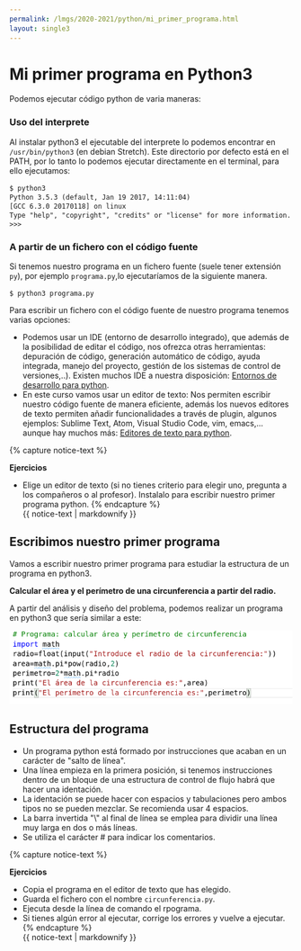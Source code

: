 ```yaml
---
permalink: /lmgs/2020-2021/python/mi_primer_programa.html
layout: single3
---
```


# Mi primer programa en Python3

Podemos ejecutar código python de varia maneras:

### Uso del interprete

Al instalar python3 el ejecutable del interprete lo podemos encontrar en `/usr/bin/python3` (en debian Stretch). Este directorio por defecto está en el PATH, por lo tanto lo podemos ejecutar directamente en el terminal, para ello ejecutamos:

	$ python3
    Python 3.5.3 (default, Jan 19 2017, 14:11:04) 
    [GCC 6.3.0 20170118] on linux
    Type "help", "copyright", "credits" or "license" for more information.
    >>> 

### A partir de un fichero con el código fuente

Si tenemos nuestro programa en un fichero fuente (suele tener extensión `py`), por ejemplo `programa.py`,lo ejecutaríamos de la siguiente manera.
	
	$ python3 programa.py

Para escribir un fichero con el código fuente de nuestro programa tenemos varias opciones:

* Podemos usar un IDE (entorno de desarrollo integrado), que además de la posibilidad  de editar el código, nos ofrezca otras herramientas: depuración de código, generación automático de código, ayuda integrada, manejo del proyecto, gestión de los sistemas de control de versiones,..). Existen muchos IDE a nuestra disposición: [Entornos de desarrollo para python](https://wiki.python.org/moin/IntegratedDevelopmentEnvironments).
* En este curso vamos usar un editor de texto: Nos permiten escribir nuestro código fuente de manera eficiente, además los nuevos editores de texto permiten añadir funcionalidades a través de plugin, algunos ejemplos: Sublime Text, Atom, Visual Studio Code, vim, emacs,... aunque hay muchos más:  [Editores de texto para python](https://wiki.python.org/moin/PythonEditors).

{% capture notice-text %}

**Ejercicios**

* Elige un editor de texto (si no tienes criterio para elegir uno, pregunta a los compañeros o al profesor). Instalalo para escribir nuestro primer programa python.
{% endcapture %}<div class="notice--info">{{ notice-text | markdownify }}</div>

## Escribimos nuestro primer programa

Vamos a escribir nuestro primer programa para estudiar la estructura de un programa en python3.

**Calcular el área y el perímetro de una circunferencia a partir del radio.**

 A partir del análisis y diseño del problema, podemos realizar un programa en python3 que sería similar a este:

![python3](img/primer_programa.png)
    
## Estructura del programa

* Un programa python está formado por instrucciones que acaban en un carácter de "salto de línea".
* Una línea empieza en la primera posición, si tenemos instrucciones dentro de un bloque de una estructura de control de flujo habrá que hacer una identación.
* La identación se puede hacer con espacios y tabulaciones pero ambos tipos no se pueden mezclar. Se recomienda usar 4 espacios.
* La barra invertida "\\" al final de línea se emplea para dividir una línea muy larga en dos o más líneas.
* Se utiliza el carácter # para indicar los comentarios.

{% capture notice-text %}

**Ejercicios**

* Copia el programa en el editor de texto que has elegido.
* Guarda el fichero con el nombre `circunferencia.py`.
* Ejecuta desde la línea de comando el rpograma.
* Si tienes algún error al ejecutar, corrige los errores y vuelve a ejecutar.
{% endcapture %}<div class="notice--info">{{ notice-text | markdownify }}</div>
